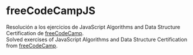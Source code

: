 # freeCodeCampJS
Resolución a los ejercicios de JavaScript Algorithms and Data Structure Certification de [freeCodeCamp](https://www.freecodecamp.org/learn/javascript-algorithms-and-data-structures). </br>
Solved exercises of JavaScript Algorithms and Data Structure Certification from [freeCodeCamp](https://www.freecodecamp.org/learn/javascript-algorithms-and-data-structures).

